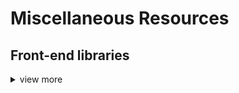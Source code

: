 # Miscellaneous Resources

## Front-end libraries

<details> 
<summary>view more</summary>
<h3> React: </h3>

1. [developerway.com](https://www.developerway.com/?filter=react).   
###### tags: `frontend` `react` `blog` 

![developerway ss](./images/developerway.png)

<h3> P5.js: </h3>
1. [p5.js](https://p5js.org/)   
###### tags: `opensource` `animation` `creative design/coding` `interactive graphics` `data visualization` 
<details><summary><h5>Brief description about p5.js from ChatGPT</h5></summary>
<p>
It is a JavaScript library that makes it easy to create interactive graphics and animations in a web browser. p5.js is based on the Processing programming language and provides a simple and intuitive API for creating and manipulating graphics, sounds, and interactivity. 
</p>
<p>
With p5.js, you can create animations, generative art, games, data visualizations, and other interactive projects directly in your web browser using JavaScript. The library is open source and has a large community of users and contributors, which means there are many resources and examples available to help you get started and learn more about p5.js.    
</p>
</details>   

![p5js](./images/p5js.png)  


</details>
  



